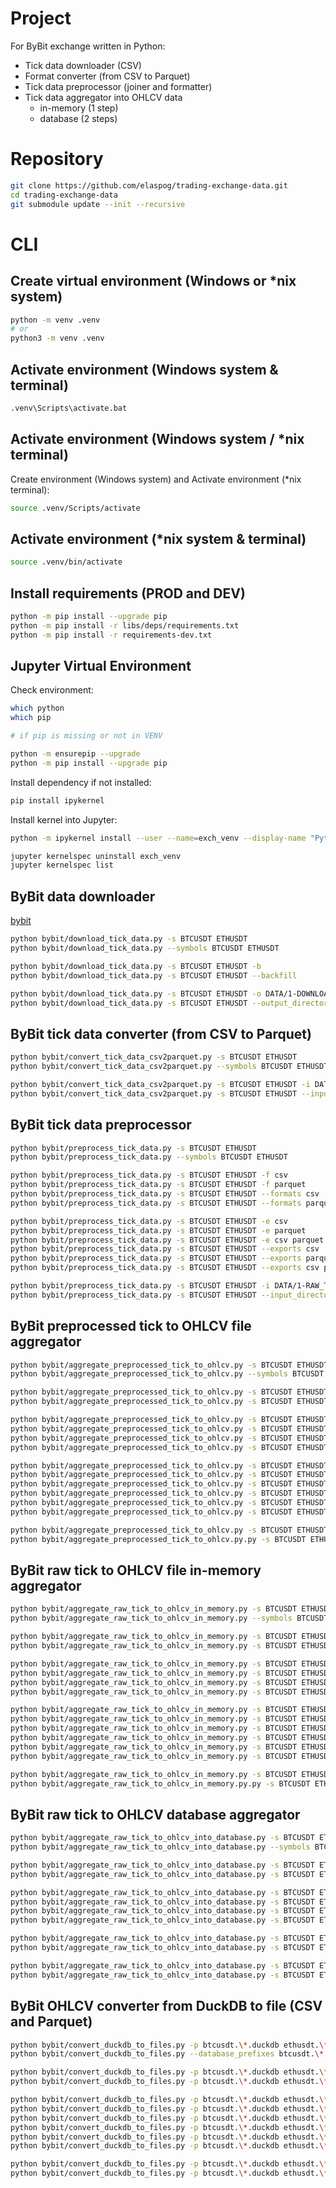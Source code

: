
# Project

For ByBit exchange written in Python:
* Tick data downloader (CSV)
* Format converter (from CSV to Parquet)
* Tick data preprocessor (joiner and formatter)
* Tick data aggregator into OHLCV data
  * in-memory (1 step)
  * database (2 steps)

# Repository

```sh
git clone https://github.com/elaspog/trading-exchange-data.git
cd trading-exchange-data
git submodule update --init --recursive
```

# CLI

## Create virtual environment (Windows or *nix system)

```sh
python -m venv .venv
# or
python3 -m venv .venv
```

## Activate environment (Windows system & terminal)

```sh
.venv\Scripts\activate.bat
```

## Activate environment (Windows system / *nix terminal)

Create environment (Windows system) and Activate environment (*nix terminal):
```sh
source .venv/Scripts/activate
```

## Activate environment (*nix system & terminal)

```sh
source .venv/bin/activate
```

## Install requirements (PROD and DEV)

```sh
python -m pip install --upgrade pip
python -m pip install -r libs/deps/requirements.txt
python -m pip install -r requirements-dev.txt
```

## Jupyter Virtual Environment

Check environment:
```sh
which python
which pip

# if pip is missing or not in VENV

python -m ensurepip --upgrade
python -m pip install --upgrade pip
```

Install dependency if not installed:
```sh
pip install ipykernel
```

Install kernel into Jupyter:
```sh
python -m ipykernel install --user --name=exch_venv --display-name "Python (.exch_venv)"

jupyter kernelspec uninstall exch_venv
jupyter kernelspec list
```

## ByBit data downloader

[bybit](https://public.bybit.com/trading)

```sh
python bybit/download_tick_data.py -s BTCUSDT ETHUSDT
python bybit/download_tick_data.py --symbols BTCUSDT ETHUSDT
```

```sh
python bybit/download_tick_data.py -s BTCUSDT ETHUSDT -b
python bybit/download_tick_data.py -s BTCUSDT ETHUSDT --backfill
```

```sh
python bybit/download_tick_data.py -s BTCUSDT ETHUSDT -o DATA/1-DOWNLOADS
python bybit/download_tick_data.py -s BTCUSDT ETHUSDT --output_directory_path DATA/1-DOWNLOADS
```

## ByBit tick data converter (from CSV to Parquet)

```sh
python bybit/convert_tick_data_csv2parquet.py -s BTCUSDT ETHUSDT
python bybit/convert_tick_data_csv2parquet.py --symbols BTCUSDT ETHUSDT
```

```sh
python bybit/convert_tick_data_csv2parquet.py -s BTCUSDT ETHUSDT -i DATA/1-DOWNLOADS -o DATA/2-CONVERTED
python bybit/convert_tick_data_csv2parquet.py -s BTCUSDT ETHUSDT --input_directory_path DATA/1-DOWNLOADS --output_directory_path DATA/2-CONVERTED
```

## ByBit tick data preprocessor

```sh
python bybit/preprocess_tick_data.py -s BTCUSDT ETHUSDT
python bybit/preprocess_tick_data.py --symbols BTCUSDT ETHUSDT
```

```sh
python bybit/preprocess_tick_data.py -s BTCUSDT ETHUSDT -f csv
python bybit/preprocess_tick_data.py -s BTCUSDT ETHUSDT -f parquet
python bybit/preprocess_tick_data.py -s BTCUSDT ETHUSDT --formats csv
python bybit/preprocess_tick_data.py -s BTCUSDT ETHUSDT --formats parquet
```

```sh
python bybit/preprocess_tick_data.py -s BTCUSDT ETHUSDT -e csv
python bybit/preprocess_tick_data.py -s BTCUSDT ETHUSDT -e parquet
python bybit/preprocess_tick_data.py -s BTCUSDT ETHUSDT -e csv parquet
python bybit/preprocess_tick_data.py -s BTCUSDT ETHUSDT --exports csv
python bybit/preprocess_tick_data.py -s BTCUSDT ETHUSDT --exports parquet
python bybit/preprocess_tick_data.py -s BTCUSDT ETHUSDT --exports csv parquet
```

```sh
python bybit/preprocess_tick_data.py -s BTCUSDT ETHUSDT -i DATA/1-RAW_TICK -o DATA/2-PREPROCESSED
python bybit/preprocess_tick_data.py -s BTCUSDT ETHUSDT --input_directory_path DATA/1-RAW_TICK --output_directory_path DATA/2-PREPROCESSED
```

## ByBit preprocessed tick to OHLCV file aggregator

```sh
python bybit/aggregate_preprocessed_tick_to_ohlcv.py -s BTCUSDT ETHUSDT
python bybit/aggregate_preprocessed_tick_to_ohlcv.py --symbols BTCUSDT ETHUSDT
```

```sh
python bybit/aggregate_preprocessed_tick_to_ohlcv.py -s BTCUSDT ETHUSDT -t 1s 5s 10s 15s 20s 30s 1m 5m 10m 15m 20m 30m 1h 2h 3h 4h 6h 8h 12h 1d 1w
python bybit/aggregate_preprocessed_tick_to_ohlcv.py -s BTCUSDT ETHUSDT --timeframes 1s 5s 10s 15s 20s 30s 1m 5m 10m 15m 20m 30m 1h 2h 3h 4h 6h 8h 12h 1d 1w
```

```sh
python bybit/aggregate_preprocessed_tick_to_ohlcv.py -s BTCUSDT ETHUSDT -f csv
python bybit/aggregate_preprocessed_tick_to_ohlcv.py -s BTCUSDT ETHUSDT -f parquet
python bybit/aggregate_preprocessed_tick_to_ohlcv.py -s BTCUSDT ETHUSDT --formats csv
python bybit/aggregate_preprocessed_tick_to_ohlcv.py -s BTCUSDT ETHUSDT --formats parquet
```

```sh
python bybit/aggregate_preprocessed_tick_to_ohlcv.py -s BTCUSDT ETHUSDT -e csv
python bybit/aggregate_preprocessed_tick_to_ohlcv.py -s BTCUSDT ETHUSDT -e parquet
python bybit/aggregate_preprocessed_tick_to_ohlcv.py -s BTCUSDT ETHUSDT -e csv parquet
python bybit/aggregate_preprocessed_tick_to_ohlcv.py -s BTCUSDT ETHUSDT --exports csv
python bybit/aggregate_preprocessed_tick_to_ohlcv.py -s BTCUSDT ETHUSDT --exports parquet
python bybit/aggregate_preprocessed_tick_to_ohlcv.py -s BTCUSDT ETHUSDT --exports csv parquet
```

```sh
python bybit/aggregate_preprocessed_tick_to_ohlcv.py -s BTCUSDT ETHUSDT -i DATA/2-PREPROCESSED -o DATA/3-OHLCV
python bybit/aggregate_preprocessed_tick_to_ohlcv.py.py -s BTCUSDT ETHUSDT --input_directory_path DATA/2-PREPROCESSED --output_directory_path DATA/3-OHLCV
```

## ByBit raw tick to OHLCV file in-memory aggregator

```sh
python bybit/aggregate_raw_tick_to_ohlcv_in_memory.py -s BTCUSDT ETHUSDT
python bybit/aggregate_raw_tick_to_ohlcv_in_memory.py --symbols BTCUSDT ETHUSDT
```

```sh
python bybit/aggregate_raw_tick_to_ohlcv_in_memory.py -s BTCUSDT ETHUSDT -t 1s 5s 10s 15s 20s 30s 1m 5m 10m 15m 20m 30m 1h 2h 3h 4h 6h 8h 12h 1d tick
python bybit/aggregate_raw_tick_to_ohlcv_in_memory.py -s BTCUSDT ETHUSDT --timeframes 1s 5s 10s 15s 20s 30s 1m 5m 10m 15m 20m 30m 1h 2h 3h 4h 6h 8h 12h 1d tick
```

```sh
python bybit/aggregate_raw_tick_to_ohlcv_in_memory.py -s BTCUSDT ETHUSDT -f csv
python bybit/aggregate_raw_tick_to_ohlcv_in_memory.py -s BTCUSDT ETHUSDT -f parquet
python bybit/aggregate_raw_tick_to_ohlcv_in_memory.py -s BTCUSDT ETHUSDT --formats csv
python bybit/aggregate_raw_tick_to_ohlcv_in_memory.py -s BTCUSDT ETHUSDT --formats parquet
```

```sh
python bybit/aggregate_raw_tick_to_ohlcv_in_memory.py -s BTCUSDT ETHUSDT -e csv
python bybit/aggregate_raw_tick_to_ohlcv_in_memory.py -s BTCUSDT ETHUSDT -e parquet
python bybit/aggregate_raw_tick_to_ohlcv_in_memory.py -s BTCUSDT ETHUSDT -e csv parquet
python bybit/aggregate_raw_tick_to_ohlcv_in_memory.py -s BTCUSDT ETHUSDT --exports csv
python bybit/aggregate_raw_tick_to_ohlcv_in_memory.py -s BTCUSDT ETHUSDT --exports parquet
python bybit/aggregate_raw_tick_to_ohlcv_in_memory.py -s BTCUSDT ETHUSDT --exports csv parquet
```

```sh
python bybit/aggregate_raw_tick_to_ohlcv_in_memory.py -s BTCUSDT ETHUSDT -i DATA/2-RAW_TICK -o DATA/3-OHLCV
python bybit/aggregate_raw_tick_to_ohlcv_in_memory.py.py -s BTCUSDT ETHUSDT --input_directory_path DATA/2-RAW_TICK --output_directory_path DATA/3-OHLCV
```

## ByBit raw tick to OHLCV database aggregator

```sh
python bybit/aggregate_raw_tick_to_ohlcv_into_database.py -s BTCUSDT ETHUSDT
python bybit/aggregate_raw_tick_to_ohlcv_into_database.py --symbols BTCUSDT ETHUSDT
```

```sh
python bybit/aggregate_raw_tick_to_ohlcv_into_database.py -s BTCUSDT ETHUSDT -t 1s 5s 10s 15s 20s 30s 1m 5m 10m 15m 20m 30m 1h 2h 3h 4h 6h 8h 12h 1d tick
python bybit/aggregate_raw_tick_to_ohlcv_into_database.py -s BTCUSDT ETHUSDT --timeframes 1s 5s 10s 15s 20s 30s 1m 5m 10m 15m 20m 30m 1h 2h 3h 4h 6h 8h 12h 1d tick
```

```sh
python bybit/aggregate_raw_tick_to_ohlcv_into_database.py -s BTCUSDT ETHUSDT -f csv
python bybit/aggregate_raw_tick_to_ohlcv_into_database.py -s BTCUSDT ETHUSDT -f parquet
python bybit/aggregate_raw_tick_to_ohlcv_into_database.py -s BTCUSDT ETHUSDT --formats csv
python bybit/aggregate_raw_tick_to_ohlcv_into_database.py -s BTCUSDT ETHUSDT --formats parquet
```

```sh
python bybit/aggregate_raw_tick_to_ohlcv_into_database.py -s BTCUSDT ETHUSDT -b 2022-12-12 -e 2022-12-21
python bybit/aggregate_raw_tick_to_ohlcv_into_database.py -s BTCUSDT ETHUSDT --interval_begin 2022-12-12 --interval_end 2024-12-21
```

```sh
python bybit/aggregate_raw_tick_to_ohlcv_into_database.py -s BTCUSDT ETHUSDT -i DATA/1-RAW_TICK -o DATA/3-OHLCV_DATABASE
python bybit/aggregate_raw_tick_to_ohlcv_into_database.py -s BTCUSDT ETHUSDT --input_directory_path DATA/1-RAW_TICK --output_directory_path DATA/3-OHLCV_DATABASE
```

## ByBit OHLCV converter from DuckDB to file (CSV and Parquet)

```sh
python bybit/convert_duckdb_to_files.py -p btcusdt.\*.duckdb ethusdt.\*
python bybit/convert_duckdb_to_files.py --database_prefixes btcusdt.\*.duckdb ethusdt.\*
```

```sh
python bybit/convert_duckdb_to_files.py -p btcusdt.\*.duckdb ethusdt.\* -t 1s 5s 10s 15s 20s 30s 1m 5m 10m 15m 20m 30m 1h 2h 3h 4h 6h 8h 12h 1d
python bybit/convert_duckdb_to_files.py -p btcusdt.\*.duckdb ethusdt.\* --timeframes 1s 5s 10s 15s 20s 30s 1m 5m 10m 15m 20m 30m 1h 2h 3h 4h 6h 8h 12h 1d
```

```sh
python bybit/convert_duckdb_to_files.py -p btcusdt.\*.duckdb ethusdt.\* -e csv
python bybit/convert_duckdb_to_files.py -p btcusdt.\*.duckdb ethusdt.\* -e parquet
python bybit/convert_duckdb_to_files.py -p btcusdt.\*.duckdb ethusdt.\* -e csv parquet
python bybit/convert_duckdb_to_files.py -p btcusdt.\*.duckdb ethusdt.\* --exports csv
python bybit/convert_duckdb_to_files.py -p btcusdt.\*.duckdb ethusdt.\* --exports parquet
python bybit/convert_duckdb_to_files.py -p btcusdt.\*.duckdb ethusdt.\* --exports csv parquet
```

```sh
python bybit/convert_duckdb_to_files.py -p btcusdt.\*.duckdb ethusdt.\* -i DATA/2-DATABASE -o DATA/3-OHLCV
python bybit/convert_duckdb_to_files.py -p btcusdt.\*.duckdb ethusdt.\* --input_directory_path DATA/2-DATABASE --output_directory_path DATA/3-OHLCV
```
